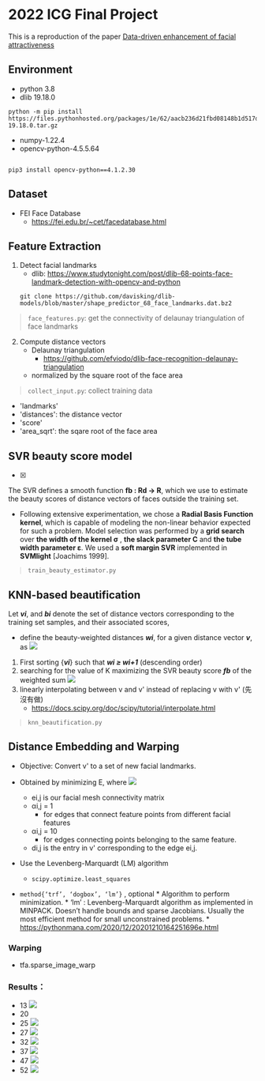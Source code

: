 # 2022 ICG Final Project
This is a reproduction of the paper [Data-driven enhancement of facial attractiveness](https://dl.acm.org/doi/pdf/10.1145/1399504.1360637)
## Environment
* python 3.8
* dlib 19.18.0
```
python -m pip install  https://files.pythonhosted.org/packages/1e/62/aacb236d21fbd08148b1d517d58a9d80ea31bdcd386d26f21f8b23b1eb28/dlib-19.18.0.tar.gz
```
* numpy-1.22.4 
* opencv-python-4.5.5.64
```

pip3 install opencv-python==4.1.2.30  
```
## Dataset
* FEI Face Database
    * https://fei.edu.br/~cet/facedatabase.html
## Feature Extraction
1. Detect facial landmarks
    * dlib: https://www.studytonight.com/post/dlib-68-points-face-landmark-detection-with-opencv-and-python
    ```
    git clone https://github.com/davisking/dlib-models/blob/master/shape_predictor_68_face_landmarks.dat.bz2
    ```
> ```face_features.py```: get the connectivity of delaunay triangulation of face landmarks
2. Compute distance vectors
    *  Delaunay triangulation
        *  https://github.com/efviodo/dlib-face-recognition-delaunay-triangulation
    *  normalized by the square root of the face area
> ```collect_input.py```: collect training data
* 'landmarks'
* 'distances': the distance vector
* 'score'
* 'area_sqrt': the sqare root of the face area
## SVR beauty score model
- [x] 
The SVR defines a smooth function **fb : Rd → R**, which we use to estimate the beauty scores of distance vectors of faces outside the training set.
* Following extensive experimentation, we chose a **Radial Basis Function kernel**, which is capable of modeling the non-linear behavior expected for such a problem. Model selection was performed by a **grid search** over **the width of the kernel σ** , **the slack parameter C** and **the tube width parameter ε**. We used a **soft margin SVR** implemented in **SVMlight** [Joachims 1999].
> ```train_beauty_estimator.py```
## KNN-based beautification
Let ***vi***, and ***bi*** denote the set of distance vectors corresponding to the training set samples, and their associated scores, 
* define the beauty-weighted distances ***wi***, for a given distance vector ***v***, as 
![](https://i.imgur.com/2pRchz3.png)

1. First sorting {***vi***} such that ***wi ≥ wi+1*** (descending order)
2.  searching for the value of K maximizing the SVR beauty score ***fb*** of the weighted sum
![](https://i.imgur.com/cr5WRd7.png)
3. linearly interpolating between v and v' instead of replacing v with v' (先沒有做)
    * https://docs.scipy.org/doc/scipy/tutorial/interpolate.html
> ```knn_beautification.py```
## Distance Embedding and Warping
* Objective:  Convert v' to a set of new facial landmarks.
* Obtained by minimizing E, where
![](https://i.imgur.com/BhpohcS.png)
    * ei,j is our facial mesh connectivity matrix
    * αi,j = 1
        * for edges that connect feature points from different facial features
    * αi,j = 10
        * for edges connecting points belonging to the same feature. 
    * di,j is the entry in v' corresponding to the edge ei,j.
* Use the Levenberg-Marquardt (LM) algorithm 
    * ```scipy.optimize.least_squares```

* ```method{‘trf’, ‘dogbox’, ‘lm’}``` , optional
            * Algorithm to perform minimization. 
            * ‘lm’ : Levenberg-Marquardt algorithm as implemented in MINPACK. Doesn’t handle bounds and sparse Jacobians. Usually the most efficient method for small unconstrained problems.
            * https://pythonmana.com/2020/12/20201210164251696e.html


### Warping
* tfa.sparse_image_warp

### Results：
* 13
![](https://i.imgur.com/2ECLyjX.jpg)
* 20
* 25
![](https://i.imgur.com/9FALt46.jpg)
* 27
![](https://i.imgur.com/XIQoKKw.jpg)
* 32
![](https://i.imgur.com/eY5hSOF.jpg)
* 37
![](https://i.imgur.com/ToYkcm9.jpg)
* 47
![](https://i.imgur.com/caJQG7w.jpg)
* 52
![](https://i.imgur.com/6YTq9Fu.jpg)

